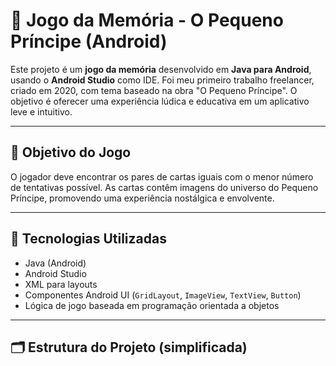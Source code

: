 # 🧠 Jogo da Memória - O Pequeno Príncipe (Android)

Este projeto é um **jogo da memória** desenvolvido em **Java para Android**, usando o **Android Studio** como IDE. Foi meu primeiro trabalho freelancer, criado em 2020, com tema baseado na obra "O Pequeno Príncipe". O objetivo é oferecer uma experiência lúdica e educativa em um aplicativo leve e intuitivo.

---

## 🎯 Objetivo do Jogo

O jogador deve encontrar os pares de cartas iguais com o menor número de tentativas possível. As cartas contêm imagens do universo do Pequeno Príncipe, promovendo uma experiência nostálgica e envolvente.

---

## 📱 Tecnologias Utilizadas

- Java (Android)
- Android Studio
- XML para layouts
- Componentes Android UI (`GridLayout`, `ImageView`, `TextView`, `Button`)
- Lógica de jogo baseada em programação orientada a objetos

---

## 🗂️ Estrutura do Projeto (simplificada)

